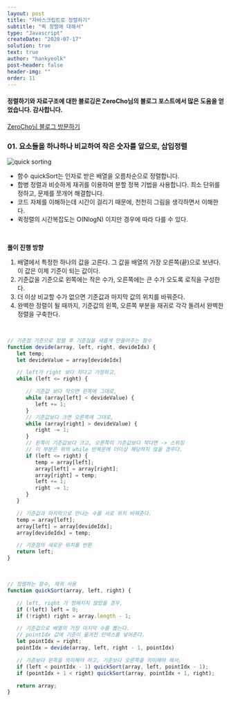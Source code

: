 ```yaml
---
layout: post
title: "자바스크립트로 정렬하기"
subtitle: "퀵 정렬에 대해서"
type: "Javascript"
createDate: "2020-07-17"
solution: true
text: true
author: "hankyeolk"
post-header: false
header-img: ""
order: 11
---
```


#### 정렬하기와 자료구조에 대한 블로깅은 ZeroCho님의 블로그 포스트에서 많은 도움을 얻었습니다. 감사합니다. 

[ZeroCho님 블로그 방문하기](https://www.zerocho.com/category/Algorithm/post/57e22a778d6bcf0015231c8b)
<br>

### 01. 요소들을 하나하나 비교하여 작은 숫자를 앞으로, 삽입정렬

![quick sorting](https://gmlwjd9405.github.io/images/algorithm-quick-sort/quick-sort-concepts.png)

- 함수 quickSort는 인자로 받은 배열을 오름차순으로 정렬합니다.
- 합병 정렬과 비슷하게 재귀를 이용하여 분할 정복 기법을 사용합니다. 최소 단위를 정하고, 문제를 쪼개어 해결합니다. 
- 코드 자체를 이해하는데 시간이 걸리기 때문에, 천천히 그림을 생각하면서 이해한다. 
- 퀵정렬의 시간복잡도는 O(NlogN) 이지만 경우에 따라 다를 수 있다.

<br>

**풀이 진행 방향** 
1. 배열에서 특정한 하나의 값을 고른다. 그 값을 배열의 가장 오른쪽(끝)으로 보낸다. 이 값은 이제 기준이 되는 값이다.
2. 기준값을 기준으로 왼쪽에는 작은 수가, 오른쪽에는 큰 수가 오도록 로직을 구성한다. 
3. 더 이상 비교할 수가 없으면 기준값과 마지막 값의 위치를 바꿔준다. 
4. 완벽한 정렬이 될 때까지, 기준값의 왼쪽, 오른쪽 부분을 재귀로 각각 돌려서 완벽한 정렬을 구축한다.
<br>

```js
// 기준점 기준으로 정렬 후 기준점을 새롭게 만들어주는 함수
function devide(array, left, right, devideIdx) {
   let temp;
   let devideValue = array[devideIdx]

   // left가 right 보다 작다고 가정하고,
   while (left <= right) {

      // 기준값 보다 작으면 왼쪽에 그대로, 
      while (array[left] < devideValue) {
         left += 1;
      }
      // 기준값보다 크면 오른쪽에 그대로,
      while (array[right] > devideValue) {
         right -= 1;
      }
      // 왼쪽이 기준값보다 크고, 오른쪽이 기준값보다 작다면 -> 스위칭
      // 이 부분은 위의 while 반복문에 더이상 해당하지 않을 경우다.
      if (left <= right) {
         temp = array[left];
         array[left] = array[right];
         array[right] = temp;
         left += 1;
         right -= 1;
      }
   }

   // 기준값과 마지막으로 만나는 수를 서로 위치 바꿔준다.
   temp = array[left];
   array[left] = array[devideIdx];
   array[devideIdx] = temp;

   // 기준점의 새로운 위치를 반환
   return left;
}
```
<br>

```js
// 정렬하는 함수, 재귀 사용
function quickSort(array, left, right) {

   // left, right 가 정해지지 않았을 경우,
   if (!left) left = 0;
   if (!right) right = array.length - 1;

   // 기준값으로 배열의 가장 마지막 수를 뽑는다.
   // pointIdx 값에 기준이 옮겨진 인덱스를 넣어준다.
   let pointIdx = right;
   pointIdx = devide(array, left, right - 1, pointIdx)

   // 기준보다 왼쪽을 의미해야 하고, 기준보다 오른쪽을 의미해야 해서,
   if (left < pointIdx - 1) quickSort(array, left, pointIdx - 1);
   if (pointIdx + 1 < right) quickSort(array, pointIdx + 1, right);

   return array;
}
```
